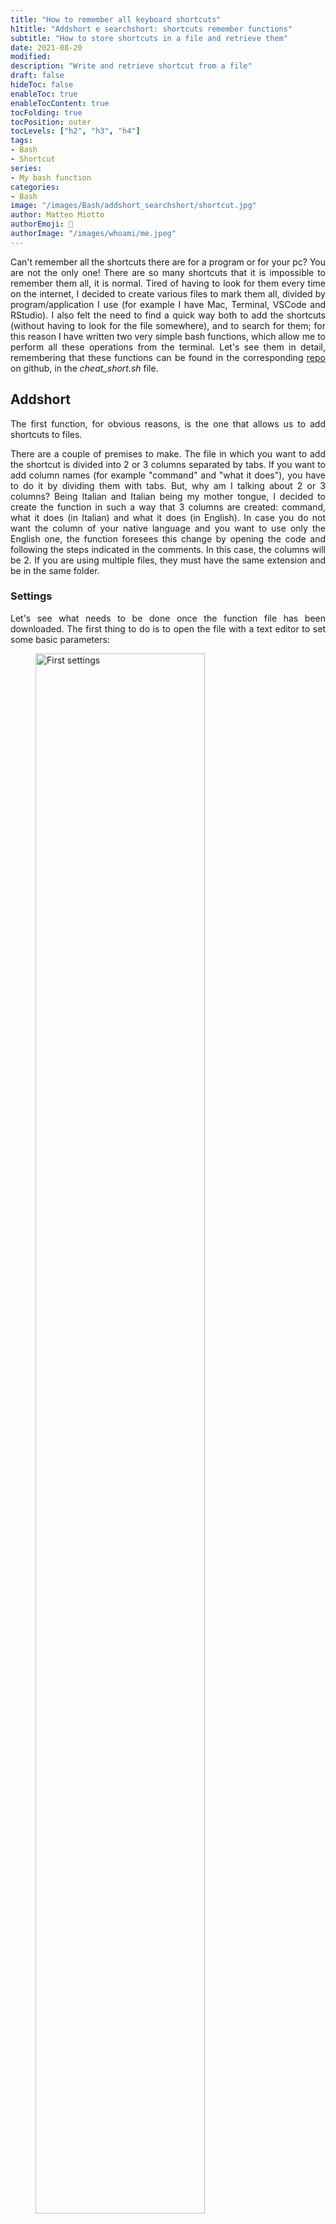 ```yaml
---
title: "How to remember all keyboard shortcuts"
h1title: "Addshort e searchshort: shortcuts remember functions"
subtitle: "How to store shortcuts in a file and retrieve them"
date: 2021-08-20
modified: 
description: "Write and retrieve shortcut from a file"
draft: false
hideToc: false
enableToc: true
enableTocContent: true
tocFolding: true
tocPosition: outer
tocLevels: ["h2", "h3", "h4"]
tags:
- Bash
- Shortcut
series:
- My bash function
categories:
- Bash
image: "/images/Bash/addshort_searchshort/shortcut.jpg"
author: Matteo Miotto
authorEmoji: 🤖
authorImage: "/images/whoami/me.jpeg"
---
```

<div style="text-align: justify;">

Can't remember all the shortcuts there are for a program or for your pc? You are not the only one!
There are so many shortcuts that it is impossible to remember them all, it is normal. Tired of having to look for them every time on the internet, I decided to create various files to mark them all, divided by program/application I use (for example I have Mac, Terminal, VSCode and RStudio).
I also felt the need to find a quick way both to add the shortcuts (without having to look for the file somewhere), and to search for them; for this reason I have written two very simple bash functions, which allow me to perform all these operations from the terminal.
Let's see them in detail, remembering that these functions can be found in the corresponding [repo](https://github.com/mmiots9/bash-functions) on github, in the *cheat_short.sh* file.

## Addshort
The first function, for obvious reasons, is the one that allows us to add shortcuts to files.

There are a couple of premises to make.
The file in which you want to add the shortcut is divided into 2 or 3 columns separated by tabs. If you want to add column names (for example "command" and "what it does"), you have to do it by dividing them with tabs.
But, why am I talking about 2 or 3 columns? Being Italian and Italian being my mother tongue, I decided to create the function in such a way that 3 columns are created: command, what it does (in Italian) and what it does (in English). In case you do not want the column of your native language and you want to use only the English one, the function foresees this change by opening the code and following the steps indicated in the comments. In this case, the columns will be 2.
If you are using multiple files, they must have the same extension and be in the same folder.

### Settings
Let's see what needs to be done once the function file has been downloaded.
The first thing to do is to open the file with a text editor to set some basic parameters:
<figure id="settaggi_iniziali">
  <img src="/images/Bash/addshort_searchshort/addsh2set.png" alt="First settings" width=80%>
  <figcaption style="text-align:center;">Figure 1: initial settings for addshort and searchshort functions</figcaption>
</figure>

***arr***: array of filenames, <u>without</u> extension and path
***ext***: file extension
***filepath***: the path of the folder where the files are, I highly recommend putting the full path from the home directory
***whatdoes***: if you want to have the column of your language, this will be the string corresponding to the question "What it does?" (what the shortcut does) which will be placed in the terminal.

The other change to make is to comment and uncomment the lines relating to the possibility of dual language, according to your needs (see figure below).
<img src="/images/Bash/addshort_searchshort/comment-uncommentadd.png" alt="Second language settings" width=80%>

### Function command
Now, after having added the function file in the terminal path, we are ready to run it with the *addshort* command.

<div style="text-align:center">
<video height=300px width=auto controls>
  <source src="/images/Bash/addshort_searchshort/addshort.mov">
</video>
</div>

<p style="margin-bottom:0;">The video above show the various steps:</p>
<ol>
<li>In which file should the shortcut be added? </li>
<li>Enter the shortcut: at this moment, the function <b>checks</b> if it already exists, in that case it stops and communicates this to the user </li>
<li>Enter what it does in the native language </li>
<li>Enter what it does in English </li>
<li>Ask if you want to add another shortcut to the same file </li>
</ol>

At the end, the function adds this information to the selected file.

## Searchshort
This function allows you to search for a shortcut that you do not remember, by entering keywords. The function itself is very simple: it is like a grep that you can run it from whatever directory you are in.

### Settings
Also in this case, there are some settings to implement: the same as in the previous function (see figure <a href="#settaggi_iniziali">1</a>).

Moreover, it is necessary to comment or uncomment a couple of commands, based on the presence or absence of the second language.
<img src="/images/Bash/addshort_searchshort/comment-uncommentsearch.png" alt="Second language settings" width=80%>

### Function command
As before, having added the function file in the path, launch it with the *searchshort* command.

<div style="text-align:center">
<video height=300px width=auto controls>
  <source src="/images/Bash/addshort_searchshort/searchshort.mov">
</video>
</div>

As you can see from the video, the procedure is very immediate: you choose which file to search for the shortcut and enter the keywords.
**N.B.:** Words do not need to be in right order!

If there are no results with that combination of words, a message will be prompted. You must therefore either try again with another combination, or enter that shortcut before looking for it.

## Conclusions
I hope this short guide on using these two simple functions is clear and useful.
As you will see from the code, there is not always a need to create super complicated and cumbersome functions, sometimes simplicity pays off.


</div>
